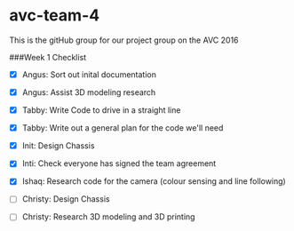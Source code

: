 # avc-team-4
This is the gitHub group for our project group on the AVC 2016

###Week 1 Checklist


- [x] Angus: Sort out inital documentation 

- [x] Angus: Assist 3D modeling research

- [x] Tabby: Write Code to drive in a straight line

- [x] Tabby: Write out a general plan for the code we'll need

- [x] Init: Design Chassis 

- [x] Inti: Check everyone has signed the team agreement

- [x] Ishaq: Research code for the camera (colour sensing and line following)

- [ ] Christy: Design Chassis

- [ ] Christy: Research 3D modeling and 3D printing 
